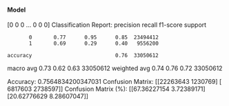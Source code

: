 #### Model
[0 0 0 ... 0 0 0]
Classification Report:
              precision    recall  f1-score   support

           0       0.77      0.95      0.85  23494412
           1       0.69      0.29      0.40   9556200

    accuracy                           0.76  33050612
   macro avg       0.73      0.62      0.63  33050612
weighted avg       0.74      0.76      0.72  33050612

Accuracy: 0.7564834200347031
Confusion Matrix:
[[22263643  1230769]
 [ 6817603  2738597]]
Confusion Matrix (%):
[[67.36227154  3.72389171]
 [20.62776629  8.28607047]]
